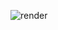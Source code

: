 ![render](https://user-images.githubusercontent.com/1951843/184251823-6fed3def-19f4-41a4-b25b-eaf467c4551c.png)
